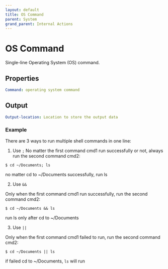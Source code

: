 ```yaml
---
layout: default
title: OS Command
parent: System
grand_parent: Internal Actions
---
```

# OS Command
Single-line Operating System (OS) command.

## Properties
```yaml
Command: operating system command
```

## Output
```yaml
Output-location: Location to store the output data
```

### Example
There are 3 ways to run multiple shell commands in one line:

1. Use `;`
No matter the first command cmd1 run successfully or not, always run the second command cmd2:
```
$ cd ~/Documents; ls
```
no matter cd to ~/Documents successfully, run ls

2. Use `&&`

Only when the first command cmd1 run successfully, run the second command cmd2:
```
$ cd ~/Documents && ls
```
run ls only after cd to ~/Documents

3. Use `||`

Only when the first command cmd1 failed to run, run the second command cmd2:
```
$ cd ~/Documents || ls
```
if failed cd to ~/Documents, `ls` will run
